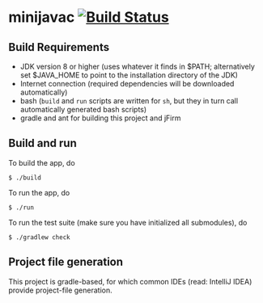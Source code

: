 # minijavac [![Build Status](https://travis-ci.org/mj3-16/minijavac.svg?branch=master)](https://travis-ci.org/mj3-16/minijavac)

## Build Requirements
- JDK version 8 or higher (uses whatever it finds in $PATH;
  alternatively set $JAVA_HOME to point to the installation directory
  of the JDK)
- Internet connection (required dependencies will be downloaded
  automatically)
- bash (`build` and `run` scripts are written for `sh`, but they in
  turn call automatically generated bash scripts)
- gradle and ant for building this project and jFirm

## Build and run

To build the app, do

```
$ ./build
```

To run the app, do

```
$ ./run
```

To run the test suite (make sure you have initialized all submodules), do

```
$ ./gradlew check
```

## Project file generation

This project is gradle-based, for which common IDEs (read: IntelliJ IDEA) provide project-file generation.
